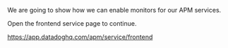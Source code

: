 We are going to show how we can enable monitors for our APM services.

Open the frontend service page to continue.

https://app.datadoghq.com/apm/service/frontend
